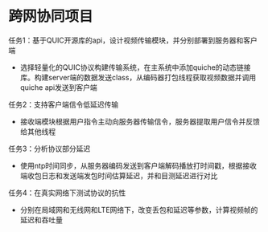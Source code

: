 # 跨网协同项目

任务1：基于QUIC开源库的api，设计视频传输模块，并分别部署到服务器和客户端

- 选择轻量化的QUIC协议构建传输系统，在主系统中添加quiche的动态链接库。构建server端的数据发送class，从编码器打包线程获取视频数据并调用quiche api发送到客户端

任务2：支持客户端信令低延迟传输

- 接收端模块根据用户指令主动向服务器传输信令，服务器提取用户信令并反馈给其他线程

任务3：分析协议部分延迟

- 使用ntp时间同步，从服务器编码发送到客户端解码播放打时间戳，根据接收端收包日志和发送端发包时间估算延迟，并和目测延迟进行对比

任务4：在真实网络下测试协议的抗性

- 分别在局域网和无线网和LTE网络下，改变丢包和延迟等参数，计算视频帧的延迟和吞吐量